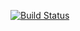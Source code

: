 [![Build Status](https://travis-ci.org/ArthurHlt/sphring.svg?branch=dev)](https://travis-ci.org/ArthurHlt/sphring)